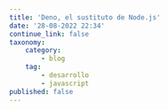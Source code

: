 ```yaml
---
title: 'Deno, el sustituto de Node.js'
date: '28-08-2022 22:34'
continue_link: false
taxonomy:
    category:
        - blog
    tag:
        - desarrollo
        - javascript
published: false
---
```


